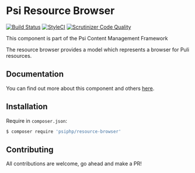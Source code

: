# Psi Resource Browser

[![Build Status](https://travis-ci.org/psiphp/resource-browser.svg?branch=master)](https://travis-ci.org/psiphp/resource-browser)
[![StyleCI](https://styleci.io/repos/67876015/shield)](https://styleci.io/repos/67876015)
[![Scrutinizer Code
Quality](https://scrutinizer-ci.com/g/psiphp/resource-browser/badges/quality-score.png?b=master)](https://scrutinizer-ci.com/g/psiphp/resource-browser/?branch=master)

This component is part of the Psi Content Management Framework

The resource browser provides a model which represents a browser for Puli
resources.

## Documentation

You can find out more about this component and others
[here](https://psiphp.readthedocs.io/en/latest/components/resource-browser/docs/index.html).

## Installation

Require in `composer.json`:

```bash
$ composer require 'psiphp/resource-browser'
```

## Contributing

All contributions are welcome, go ahead and make a PR!
